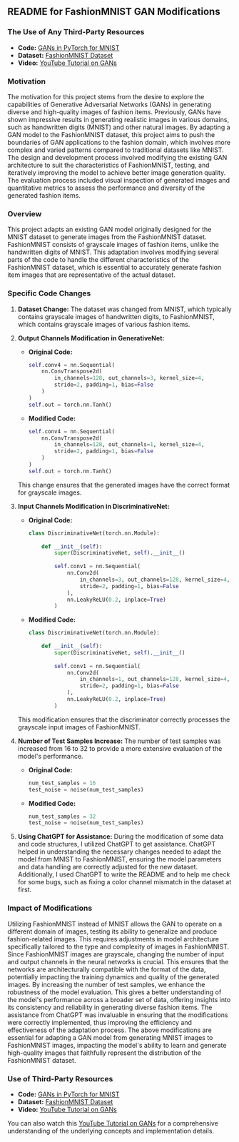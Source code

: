 ## README for FashionMNIST GAN Modifications

### The Use of Any Third-Party Resources
- **Code:** [GANs in PyTorch for MNIST](https://github.com/diegoalejogm/gans/blob/master/2.%20DC-GAN%20PyTorch-MNIST.ipynb)
- **Dataset:** [FashionMNIST Dataset](https://github.com/zalandoresearch/fashion-mnist)
- **Video:** [YouTube Tutorial on GANs](https://www.youtube.com/watch?v=OljTVUVzPpM)

### Motivation

The motivation for this project stems from the desire to explore the capabilities of Generative Adversarial Networks (GANs) in generating diverse and high-quality images of fashion items. Previously, GANs have shown impressive results in generating realistic images in various domains, such as handwritten digits (MNIST) and other natural images. By adapting a GAN model to the FashionMNIST dataset, this project aims to push the boundaries of GAN applications to the fashion domain, which involves more complex and varied patterns compared to traditional datasets like MNIST. The design and development process involved modifying the existing GAN architecture to suit the characteristics of FashionMNIST, testing, and iteratively improving the model to achieve better image generation quality. The evaluation process included visual inspection of generated images and quantitative metrics to assess the performance and diversity of the generated fashion items.

### Overview

This project adapts an existing GAN model originally designed for the MNIST dataset to generate images from the FashionMNIST dataset. FashionMNIST consists of grayscale images of fashion items, unlike the handwritten digits of MNIST. This adaptation involves modifying several parts of the code to handle the different characteristics of the FashionMNIST dataset, which is essential to accurately generate fashion item images that are representative of the actual dataset.

### Specific Code Changes

1. **Dataset Change:** The dataset was changed from MNIST, which typically contains grayscale images of handwritten digits, to FashionMNIST, which contains grayscale images of various fashion items.

2. **Output Channels Modification in GenerativeNet:**
   - **Original Code:**
     ```python
     self.conv4 = nn.Sequential(
         nn.ConvTranspose2d(
             in_channels=128, out_channels=3, kernel_size=4,
             stride=2, padding=1, bias=False
         )
     )
     self.out = torch.nn.Tanh()
     ```
   - **Modified Code:**
     ```python
     self.conv4 = nn.Sequential(
         nn.ConvTranspose2d(
             in_channels=128, out_channels=1, kernel_size=4,
             stride=2, padding=1, bias=False
         )
     )
     self.out = torch.nn.Tanh()
     ```
   This change ensures that the generated images have the correct format for grayscale images.

3. **Input Channels Modification in DiscriminativeNet:**
   - **Original Code:**
     ```python
     class DiscriminativeNet(torch.nn.Module):
         
         def __init__(self):
             super(DiscriminativeNet, self).__init__()
             
             self.conv1 = nn.Sequential(
                 nn.Conv2d(
                     in_channels=3, out_channels=128, kernel_size=4, 
                     stride=2, padding=1, bias=False
                 ),
                 nn.LeakyReLU(0.2, inplace=True)
             )
     ```
   - **Modified Code:**
     ```python
     class DiscriminativeNet(torch.nn.Module):
         
         def __init__(self):
             super(DiscriminativeNet, self).__init__()
             
             self.conv1 = nn.Sequential(
                 nn.Conv2d(
                     in_channels=1, out_channels=128, kernel_size=4, 
                     stride=2, padding=1, bias=False
                 ),
                 nn.LeakyReLU(0.2, inplace=True)
             )
     ```
   This modification ensures that the discriminator correctly processes the grayscale input images of FashionMNIST.

4. **Number of Test Samples Increase:** The number of test samples was increased from 16 to 32 to provide a more extensive evaluation of the model's performance.
   - **Original Code:**
     ```python
     num_test_samples = 16
     test_noise = noise(num_test_samples)
     ```
   - **Modified Code:**
     ```python
     num_test_samples = 32
     test_noise = noise(num_test_samples)
     ```

5. **Using ChatGPT for Assistance:** During the modification of some data and code structures, I utilized ChatGPT to get assistance. ChatGPT helped in understanding the necessary changes needed to adapt the model from MNIST to FashionMNIST, ensuring the model parameters and data handling are correctly adjusted for the new dataset. Additionally, I used ChatGPT to write the README and to help me check for some bugs, such as fixing a color channel mismatch in the dataset at first.

### Impact of Modifications

Utilizing FashionMNIST instead of MNIST allows the GAN to operate on a different domain of images, testing its ability to generalize and produce fashion-related images. This requires adjustments in model architecture specifically tailored to the type and complexity of images in FashionMNIST. Since FashionMNIST images are grayscale, changing the number of input and output channels in the neural networks is crucial. This ensures that the networks are architecturally compatible with the format of the data, potentially impacting the training dynamics and quality of the generated images. By increasing the number of test samples, we enhance the robustness of the model evaluation. This gives a better understanding of the model's performance across a broader set of data, offering insights into its consistency and reliability in generating diverse fashion items. The assistance from ChatGPT was invaluable in ensuring that the modifications were correctly implemented, thus improving the efficiency and effectiveness of the adaptation process. The above modifications are essential for adapting a GAN model from generating MNIST images to FashionMNIST images, impacting the model's ability to learn and generate high-quality images that faithfully represent the distribution of the FashionMNIST dataset.

### Use of Third-Party Resources

- **Code:** [GANs in PyTorch for MNIST](https://github.com/diegoalejogm/gans/blob/master/2.%20DC-GAN%20PyTorch-MNIST.ipynb)
- **Dataset:** [FashionMNIST Dataset](https://github.com/zalandoresearch/fashion-mnist)
- **Video:** [YouTube Tutorial on GANs](https://www.youtube.com/watch?v=OljTVUVzPpM)

You can also watch this [YouTube Tutorial on GANs](https://www.youtube.com/watch?v=OljTVUVzPpM) for a comprehensive understanding of the underlying concepts and implementation details.
